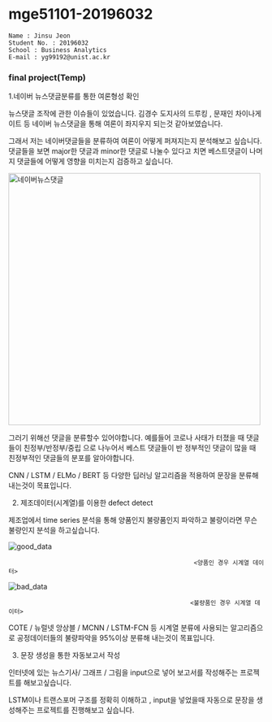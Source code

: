 # mge51101-20196032

```
Name : Jinsu Jeon
Student No. : 20196032
School : Business Analytics
E-mail : yg99192@unist.ac.kr
```

### final project(Temp)

1.네이버 뉴스댓글분류를 통한 여론형성 확인

뉴스댓글 조작에 관한 이슈들이 있었습니다. 김경수 도지사의 드루킹 , 문재인 차이나게이트 등 네이버 뉴스댓글을 통해 여론이 좌지우지 되는것 같아보였습니다.

그래서 저는 네이버댓글들을 분류하여 여론이 어떻게 퍼져지는지 분석해보고 싶습니다. 댓글들을 보면 major한 댓글과 minor한 댓글로 나눌수 있다고 치면
베스트댓글이 나머지 댓글들에 어떻게 영향을 미치는지 검증하고 싶습니다.

<img width="496" alt="네이버뉴스댓글" src="https://user-images.githubusercontent.com/62274298/77391383-f3933e00-6ddb-11ea-92d4-2e33a211d22d.png">




그러기 위해선 댓글을 분류할수 있어야합니다. 예를들어 코로나 사태가 터졌을 때 댓글들이 친정부/반정부/중립 으로 나누어서 베스트 댓글들이 반 정부적인 댓글이 많을 때 친정부적인 댓글들의 분포를 알아야합니다.

CNN / LSTM / ELMo / BERT 등 다양한 딥러닝 알고리즘을 적용하여 문장을 분류해 내는것이 목표입니다.




2. 제조데이터(시계열)를 이용한 defect detect

제조업에서 time series 분석을 통해 양품인지 불량품인지 파악하고 불량이라면 무슨 불량인지 분석을 하고싶습니다.

![good_data](https://user-images.githubusercontent.com/62274298/77392334-04dd4a00-6dde-11ea-97b1-7441f96e9989.png)

                                                       <양품인 경우 시계열 데이터>


![bad_data](https://user-images.githubusercontent.com/62274298/77392350-0dce1b80-6dde-11ea-9fd1-ea1c5142e437.png)

                                                      <불량품인 경우 시계열 데이터>



COTE / 뉴럴넷 앙상블 / MCNN / LSTM-FCN 등 시계열 분류에 사용되는 알고리즘으로 공정데이터들의 불량파악을 95%이상 분류해 내는것이 목표입니다.



3. 문장 생성을 통한 자동보고서 작성

인터넷에 있는 뉴스기사/ 그래프 / 그림을 input으로 넣어 보고서를 작성해주는 프로젝트를 해보고싶습니다.

LSTM이나 트랜스포머 구조를 정확히 이해하고 , input을 넣었을때 자동으로 문장을 생성해주는 프로젝트를 진행해보고 싶습니다.
